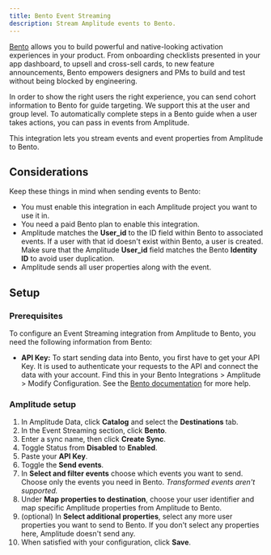 ```yaml
---
title: Bento Event Streaming
description: Stream Amplitude events to Bento.
---
```


[Bento](https://www.trybento.co/) allows you to build powerful and native-looking activation experiences in your product. From onboarding checklists presented in your app dashboard, to upsell and cross-sell cards, to new feature announcements, Bento empowers designers and PMs to build and test without being blocked by engineering. 

In order to show the right users the right experience, you can send cohort information to Bento for guide targeting. We support this at the user and group level. To automatically complete steps in a Bento guide when a user takes actions, you can pass in events from Amplitude. 

This integration lets you stream events and event properties from Amplitude to Bento.

## Considerations

Keep these things in mind when sending events to Bento:

- You must enable this integration in each Amplitude project you want to use it in.
- You need a paid Bento plan to enable this integration.
- Amplitude matches the **User_id** to the ID field within Bento to associated events. If a user with that id doesn't exist within Bento, a user is created. Make sure that the Amplitude **User_id** field matches the Bento **Identity ID** to avoid user duplication.
- Amplitude sends all user properties along with the event.

## Setup

### Prerequisites

To configure an Event Streaming integration from Amplitude to Bento, you need the following information from Bento:

- **API Key:** To start sending data into Bento, you first have to get your API Key. It is used to authenticate your requests to the API and connect the data with your account. Find this in your Bento Integrations > Amplitude >  Modify Configuration. See the [Bento documentation](https://help.trybento.co/en/articles/6978743-amplitude-integration) for more help.

### Amplitude setup

1. In Amplitude Data, click **Catalog** and select the **Destinations** tab.
2. In the Event Streaming section, click **Bento**.
3. Enter a sync name, then click **Create Sync**.
4. Toggle Status from **Disabled** to **Enabled**.
5. Paste your **API Key**.
6. Toggle the **Send events**.
7. In **Select and filter events** choose which events you want to send. Choose only the events you need in Bento. *Transformed events aren't supported.*
8. Under **Map properties to destination**, choose your user identifier and map specific Amplitude properties from Amplitude to Bento.
9. (optional) In **Select additional properties**, select any more user properties you want to send to Bento. If you don't select any properties here, Amplitude doesn't send any.
10. When satisfied with your configuration, click **Save**.

